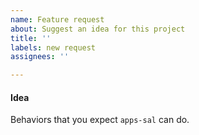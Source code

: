 ```yaml
---
name: Feature request
about: Suggest an idea for this project
title: ''
labels: new request
assignees: ''

---
```


#### Idea
Behaviors that you expect `apps-sal` can do.
